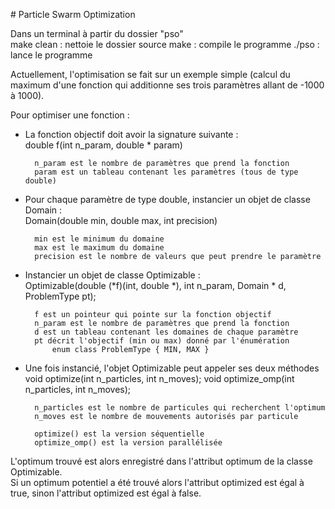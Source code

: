 # Particle Swarm Optimization

Dans un terminal à partir du dossier "pso"  
		make clean	: nettoie le dossier source
		make		: compile le programme
		./pso		: lance le programme


Actuellement, l'optimisation se fait sur un exemple simple (calcul du maximum
d'une fonction qui additionne ses trois paramètres allant de -1000 à 1000).

Pour optimiser une fonction :  
* La fonction objectif doit avoir la signature suivante :  
		double f(int n_param, double * param)

		n_param est le nombre de paramètres que prend la fonction
		param est un tableau contenant les paramètres (tous de type double)

* Pour chaque paramètre de type double, instancier un objet de classe Domain :  
		Domain(double min, double max, int precision)

		min est le minimum du domaine
		max est le maximum du domaine
		precision est le nombre de valeurs que peut prendre le paramètre

* Instancier un objet de classe Optimizable :  
		Optimizable(double (*f)(int, double *), int n_param, Domain * d, ProblemType pt);

		f est un pointeur qui pointe sur la fonction objectif
		n_param est le nombre de paramètres que prend la fonction
		d est un tableau contenant les domaines de chaque paramètre
		pt décrit l'objectif (min ou max) donné par l'énumération
			enum class ProblemType { MIN, MAX }

* Une fois instancié, l'objet Optimizable peut appeler ses deux méthodes  
		void optimize(int n_particles, int n_moves);
		void optimize_omp(int n_particles, int n_moves);

		n_particles est le nombre de particules qui recherchent l'optimum
		n_moves est le nombre de mouvements autorisés par particule

		optimize() est la version séquentielle
		optimize_omp() est la version parallélisée

L'optimum trouvé est alors enregistré dans l'attribut optimum de la classe Optimizable.  
Si un optimum potentiel a été trouvé alors l'attribut optimized est égal à true, sinon l'attribut optimized est égal à false.

